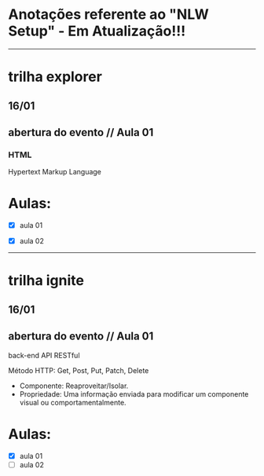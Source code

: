 # Anotações referente ao "NLW Setup" - **Em Atualização!!!**
---
# trilha explorer

## 16/01
 ## abertura do evento // Aula 01

 ### HTML
 Hypertext Markup Language

# Aulas:
- [x] aula 01
- [x] aula 02


---
# trilha ignite
## 16/01
 ## abertura do evento // Aula 01

back-end API RESTful

Método HTTP: Get, Post, Put, Patch, Delete

* Componente: Reaproveitar/Isolar.
* Propriedade: Uma informação enviada para modificar um componente visual ou comportamentalmente.


# Aulas:
- [x] aula 01 
- [ ] aula 02